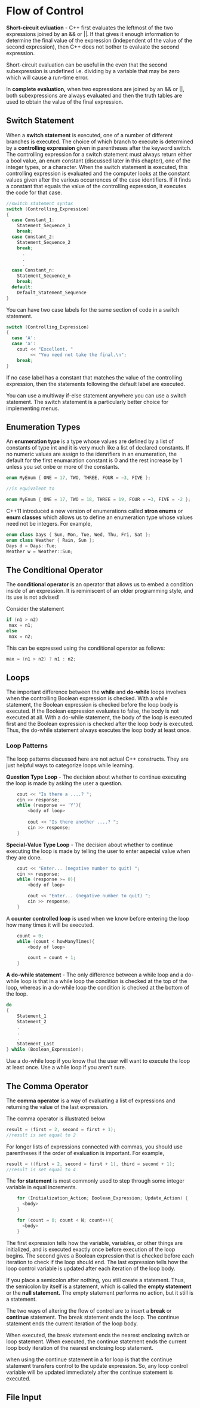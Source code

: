# Flow of Control
**Short-circuit evluation** - C++ first evaluates the leftmost of the two expressions joined by an && or ||. If that gives it enough information to determine the final value of the expression (independent of the value of the second expression), then C++ does not bother to evaluate the second expression.

Short-circuit evaluation can be useful in the even that the second subexpression is undefined i.e. dividing by a variable that may be zero which will cause a run-time error.

In **complete evaluation,** when two expressions are joined by an && or ||, both subexpressions are always evaluated and then the truth tables are used to obtain the value of the final expression.

## Switch Statement
When a **switch statement** is executed, one of a number of different branches is executed. The choice of which branch to execute is determined by a **controlling expression** given in parentheses after the keyword switch. The controlling expression for a switch statement must always return either a bool value, an enum constant (discussed later in this chapter), one of the integer types, or a character. When the switch statement is executed, this controlling expression is evaluated and the computer looks at the constant values given after the various occurrences of the case identifiers. If it finds a constant that equals the value of the controlling expression, it executes the code for that case.

```cpp
//switch statement syntax
switch (Controlling_Expression)
{
  case Constant_1:
    Statement_Sequence_1
    break;
  case Constant_2:
    Statement_Sequence_2
    break;
      .
      .
      .
  case Constant_n:
    Statement_Sequence_n
    break;
  default:
    Default_Statement_Sequence
}
```

You can have two case labels for the same section of code in a switch statement.
```cpp
switch (Controlling_Expression)
{
  case 'A':
  case 'a':
    cout << "Excellent. "
         << "You need not take the final.\n";
    break;
}
```

If no case label has a constant that matches the value of the controlling expression, then the statements following the default label are executed.

You can use a multiway if-else statement anywhere you can use a switch statement. The switch statement is a particularly better choice for implementing menus.

## Enumeration Types

An **enumeration type** is a type whose values are defined by a list of constants of type int and it is very much like a list of declared constants. If no numeric values are assign to the idenrifiers in an enumeration, the default for the first enumaration constant is 0 and the rest increase by 1 unless you set onbe or more of the constants.
```cpp
enum MyEnum { ONE = 17, TWO, THREE, FOUR = −3, FIVE };

//is equivalent to

enum MyEnum { ONE = 17, TWO = 18, THREE = 19, FOUR = −3, FIVE = -2 };
```

C++11 introduced a new version of enumerations called **stron enums** or **enum classes** which allows us to define an enumeration type whose values need not be integers. For example,
```cpp
enum class Days { Sun, Mon, Tue, Wed, Thu, Fri, Sat };
enum class Weather { Rain, Sun };
Days d = Days::Tue;
Weather w = Weather::Sun;
```

## The Conditional Operator
The **conditional operator** is an operator that allows us to embed a condition inside of an expression. It is reminiscent of an older programming style, and its use is not advised!

Consider the statement
```cpp
if (n1 > n2)
 max = n1;
else
 max = n2;
```
This can be expressed using the conditional operator as follows:
```cpp
max = (n1 > n2) ? n1 : n2;
```

## Loops
The important difference between the **while** and **do-while** loops involves when the controlling Boolean expression is checked. With a while statement, the Boolean expression is checked before the loop body is executed. If the Boolean expression evaluates to false, the body is not executed at all. With a do-while statement, the body of the loop is executed first and the Boolean expression is checked after the loop body is executed. Thus, the do-while statement always executes the loop body at least once.

### Loop Patterns
The loop patterns discussed here are not actual C++ constructs. They are just helpful ways to categorize loops while learning. 

**Question Type Loop** - The decision about whether to continue executing the loop is made by asking the user a question.
```cpp
    cout << "Is there a ....? ";
    cin >> response;
    while (response == 'Y'){
        <body of loop>
  
        cout << "Is there another ....? ";    
        cin >> response;
    }
```

**Special-Value Type Loop** - The decision about whether to continue executing the loop is made by telling the user to enter aspecial value when they are done.
```cpp
    cout << "Enter... (negative number to quit) ";
    cin >> response;
    while (response >= 0){
        <body of loop>

        cout << "Enter... (negative number to quit) ";    
        cin >> response;
    }
```

A **counter controlled loop** is used when we know before entering the loop how many times it will be executed.
```cpp
    count = 0;
    while (count < howManyTimes){    
        <body of loop>

        count = count + 1;
    }
```

**A do-while statement** - The only difference between a while loop and a do-while loop is that in a while loop the condition is checked at the top of the loop, whereas in a do-while loop the condition is checked at the bottom of the loop.
```cpp
do
{
    Statement_1
    Statement_2
    .
    .
    .
    Statement_Last
} while (Boolean_Expression);
```

Use a do-while loop if you know that the user will want to execute the loop at least once. Use a while loop if you aren't sure.

## The Comma Operator
The **comma operator** is a way of evaluating a list of expressions and returning the value of the last expression.

The comma operator is illustrated below
```cpp
result = (first = 2, second = first + 1);
//result is set equal to 2
```

For longer lists of expressions connected with commas, you should use parentheses if the order of evaluation is important.
For example,
```cpp
result = ((first = 2, second = first + 1), third = second + 1);
//result is set equal to 4
```

The **for statement** is most commonly used to step through some integer variable in equal increments.
```cpp
    for (Initialization_Action; Boolean_Expression; Update_Action) {
      <body>
    }

    for (count = 0; count < N; count++){    
      <body>    
    }
```

The first expression tells how the variable, variables, or other things are initialized, and is executed exactly once before execution of the loop begins.
The second gives a Boolean expression that is checked before each iteration to check if the loop should end.
The last expression tells how the loop control variable is updated after each iteration of the loop body.

If you place a semicolon after nothing, you still create a statement. Thus, the semicolon by itself is a statement, which is called the **empty statement** or the **null statement.** The empty statement performs no action, but it still is a statement.

The two ways of altering the flow of control are to insert a **break** or **continue** statement. The break statement ends the loop. The continue statement ends the current iteration of the loop body.

When executed, the break statement ends the nearest enclosing switch or loop statement. When executed, the continue statement ends the current loop body iteration of the nearest enclosing loop statement.

when using the continue statement in a for loop is that the continue statement transfers control to the update expression. So, any loop control variable will be updated immediately after the continue statement is executed.

## File Input

